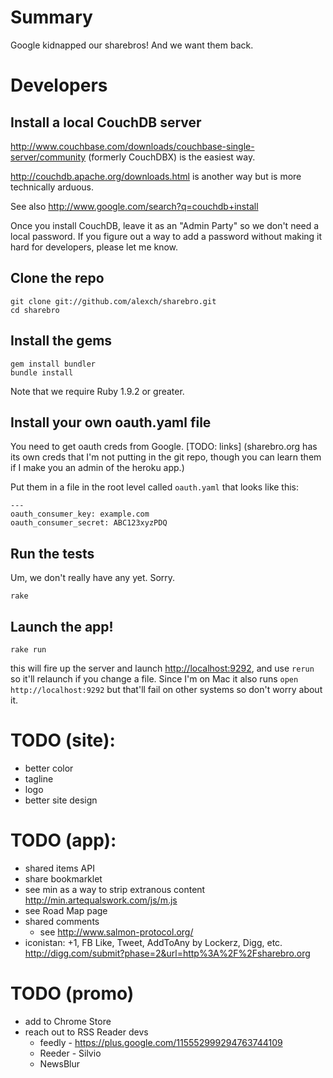 # Summary

Google kidnapped our sharebros! And we want them back.

# Developers

## Install a local CouchDB server

<http://www.couchbase.com/downloads/couchbase-single-server/community> (formerly CouchDBX) is the easiest way.

<http://couchdb.apache.org/downloads.html> is another way but is more technically arduous.

See also <http://www.google.com/search?q=couchdb+install>

Once you install CouchDB, leave it as an "Admin Party" so we don't need a local password. If you figure out a way to add a password without making it hard for developers, please let me know.

## Clone the repo

    git clone git://github.com/alexch/sharebro.git
    cd sharebro

## Install the gems

    gem install bundler
    bundle install

Note that we require Ruby 1.9.2 or greater.
    
## Install your own oauth.yaml file

You need to get oauth creds from Google. [TODO: links]  (sharebro.org has its own creds that I'm not putting in the git repo, though you can learn them if I make you an admin of the heroku app.)

Put them in a file in the root level called `oauth.yaml` that looks like this:

    ---
    oauth_consumer_key: example.com
    oauth_consumer_secret: ABC123xyzPDQ

## Run the tests

Um, we don't really have any yet. Sorry.

    rake

## Launch the app!

    rake run

this will fire up the server and launch <http://localhost:9292>, and use `rerun` so it'll relaunch if you change a file. Since I'm on Mac it also runs `open http://localhost:9292` but that'll fail on other systems so don't worry about it.


# TODO (site):

* better color
* tagline
* logo
* better site design

# TODO (app):

* shared items API
* share bookmarklet
 * see min as a way to strip extranous content http://min.artequalswork.com/js/m.js
* see Road Map page
* shared comments
  * see http://www.salmon-protocol.org/
* iconistan: +1, FB Like, Tweet, AddToAny by Lockerz, Digg, etc.
  http://digg.com/submit?phase=2&url=http%3A%2F%2Fsharebro.org

# TODO (promo)

* add to Chrome Store
* reach out to RSS Reader devs
  * feedly - https://plus.google.com/115552999294763744109
  * Reeder - Silvio
  * NewsBlur




